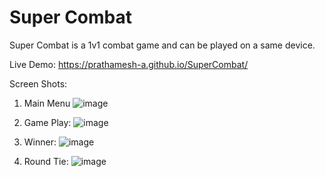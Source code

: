 # Super Combat

Super Combat is a 1v1 combat game and can be played on a same device.

Live Demo: https://prathamesh-a.github.io/SuperCombat/

Screen Shots:

1. Main Menu
![image](https://user-images.githubusercontent.com/89336149/165688427-9aa83d78-3865-4924-bdba-c5876dd4d1f7.png)

2. Game Play:
![image](https://user-images.githubusercontent.com/89336149/165685673-b852bf84-4e29-4e28-aad8-c4d87daaa4b6.png)

3. Winner:
![image](https://user-images.githubusercontent.com/89336149/165685752-799acf51-4c47-4948-87cb-fb2a23638976.png)

4. Round Tie:
![image](https://user-images.githubusercontent.com/89336149/165686080-b8956a1d-f299-42d0-9f49-b39dd61ba70e.png)


